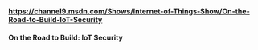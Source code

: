 #### https://channel9.msdn.com/Shows/Internet-of-Things-Show/On-the-Road-to-Build-IoT-Security
#### On the Road to Build: IoT Security
